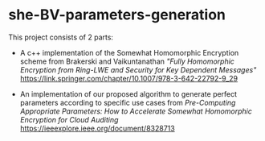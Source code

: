 # she-BV-parameters-generation


This project consists of 2 parts:

  - A c++ implementation of the Somewhat Homomorphic Encryption scheme from Brakerski and Vaikuntanathan
    _"Fully Homomorphic Encryption from Ring-LWE and Security for Key Dependent Messages"_ https://link.springer.com/chapter/10.1007/978-3-642-22792-9_29


  - An implementation of our proposed algorithm to generate perfect parameters according to specific use cases from
     _Pre-Computing Appropriate Parameters: How to Accelerate Somewhat Homomorphic Encryption for Cloud Auditing_ https://ieeexplore.ieee.org/document/8328713
